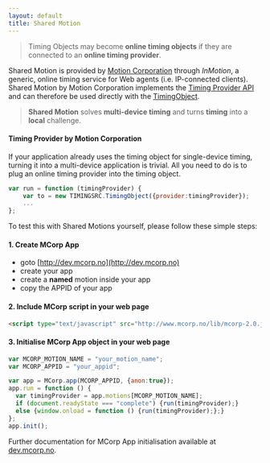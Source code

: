 ```yaml
---
layout: default
title: Shared Motion
---
```



> Timing Objects may become **online timing objects** if they are connected to an **online timing provider**.

Shared Motion is provided by [Motion Corporation](http://motioncorporation.com) through *InMotion*, a generic, online timing service for Web agents (i.e. IP-connected clients). Shared Motion by Motion Corporation implements the [Timing Provider API](api_timingprovider.html) and can therefore be used directly with the [TimingObject](http://webtiming.github.io/timingobject/).

> **Shared Motion** solves **multi-device timing** and turns **timing** into a **local** challenge.


#### Timing Provider by Motion Corporation

If your application already uses the timing object for single-device timing, turning it into a multi-device application is trivial. All you need to do is to plug an online timing provider into the timing object.


```javascript
var run = function (timingProvider) {
    var to = new TIMINGSRC.TimingObject({provider:timingProvider});
    ...
};
``` 

To test this with Shared Motions yourself, please follow these simple steps:


#### 1. Create MCorp App

- goto [http://dev.mcorp.no](http://dev.mcorp.no)
- create your app
- create a **named** motion inside your app
- copy the APPID of your app

#### 2. Include MCorp script in your web page

```html
<script type="text/javascript" src="http://www.mcorp.no/lib/mcorp-2.0.js"></script>
```

#### 3. Initialise MCorp App object in your web page 

```javascript
var MCORP_MOTION_NAME = "your_motion_name";
var MCORP_APPID = "your_appid";

var app = MCorp.app(MCORP_APPID, {anon:true});
app.run = function () {
  var timingProvider = app.motions[MCORP_MOTION_NAME];
  if (document.readyState === "complete") {run(timingProvider);}
  else {window.onload = function () {run(timingProvider);};}
};
app.init();
```

Further documentation for MCorp App initialisation available at [dev.mcorp.no](http://dev.mcorp.no).